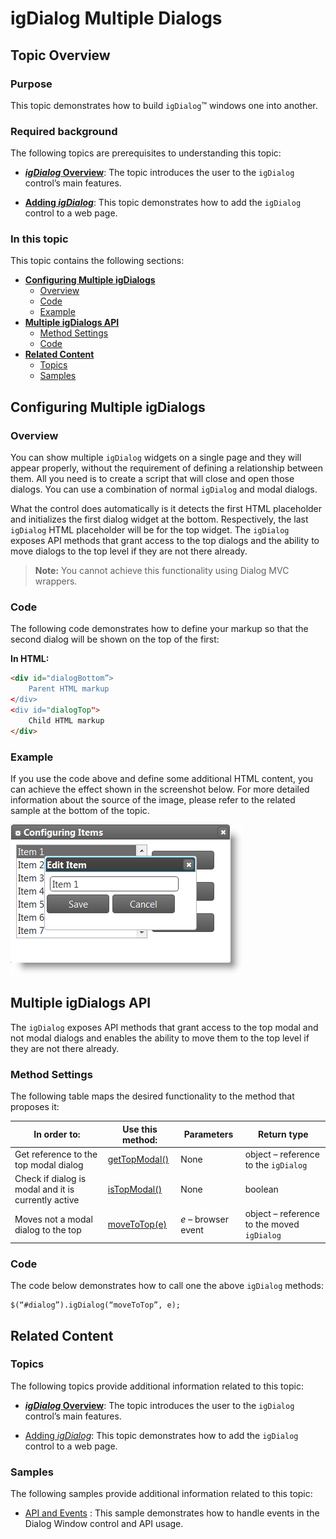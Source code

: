 ﻿<!--
|metadata|
{
    "fileName": "igdialog-multiple-dialogs",
    "controlName": "igDialog",
    "tags": ["Tips and Tricks"]
}
|metadata|
-->

# igDialog Multiple Dialogs

## Topic Overview

### Purpose

This topic demonstrates how to build `igDialog`™ windows one into another.

### Required background

The following topics are prerequisites to understanding this topic:

- [***igDialog* Overview**](igDialog-Overview.html): The topic introduces the user to the `igDialog` control’s main features.

- [**Adding *igDialog***](Adding-igDialog.html): This topic demonstrates how to add the `igDialog` control to a web page.



### In this topic

This topic contains the following sections:

-   [**Configuring Multiple igDialogs**](#configuring)
	-   [Overview](#configuring-overview)
    -   [Code](#configuring-code)
    -   [Example](#configuring-example)
-   [**Multiple igDialogs API**](#api)
    -   [Method Settings](#api-methods)
    -   [Code](#api-code)
-   [**Related Content**](#related-content)
    -   [Topics](#topics)
    -   [Samples](#samples)



## <a id="configuring"></a> Configuring Multiple igDialogs

### <a id="configuring-overview"></a> Overview

You can show multiple `igDialog` widgets on a single page and they will appear properly, without the requirement of defining a relationship between them. All you need is to create a script that will close and open those dialogs. You can use a combination of normal `igDialog` and modal dialogs.

What the control does automatically is it detects the first HTML placeholder and initializes the first dialog widget at the bottom. Respectively, the last `igDialog` HTML placeholder will be for the top widget. The `igDialog` exposes API methods that grant access to the top dialogs and the ability to move dialogs to the top level if they are not there already.

> **Note:** You cannot achieve this functionality using Dialog MVC wrappers.

### <a id="configuring-code"></a> Code

The following code demonstrates how to define your markup so that the second dialog will be shown on the top of the first:

**In HTML:**

```html
<div id="dialogBottom”>
    Parent HTML markup
</div>
<div id="dialogTop">
    Child HTML markup            
</div>
```

### <a id="configuring-example"></a> Example

If you use the code above and define some additional HTML content, you can achieve the effect shown in the screenshot below. For more detailed information about the source of the image, please refer to the related sample at the bottom of the topic.

![](images/04_8_igDialog_MultipleDialogs_1.png)



## <a id="api"></a> Multiple igDialogs API

The `igDialog` exposes API methods that grant access to the top modal and not modal dialogs and enables the ability to move them to the top level if they are not there already.

### <a id="api-methods"></a> Method Settings

The following table maps the desired functionality to the method that proposes it:

In order to: | Use this method: | Parameters | Return type
--- | --- | --- | ---
Get reference to the top modal dialog | [getTopModal()](%%jQueryApiUrl%%/ui.igDialog#methods:getTopModal) | None | object – reference to the `igDialog`
Check if dialog is modal and it is currently active | [isTopModal()](%%jQueryApiUrl%%/ui.igDialog#methods:isTopModal) | None | boolean
Moves not a modal dialog to the top | [moveToTop(e)](%%jQueryApiUrl%%/ui.igDialog#methods:moveToTop) | *e* – browser event | object – reference to the moved `igDialog`


### <a id="api-code"></a> Code

The code below demonstrates how to call one the above `igDialog` methods:

```
$(“#dialog”).igDialog(“moveToTop”, e);
```



## <a id="related-content"></a> Related Content

### <a id="topics"></a> Topics

The following topics provide additional information related to this topic:

- [***igDialog* Overview**](igDialog-Overview.html): The topic introduces the user to the `igDialog` control’s main features.

- [Adding *igDialog*](Adding-igDialog.html): This topic demonstrates how to add the `igDialog` control to a web page.


### <a id="samples"></a> Samples

The following samples provide additional information related to this topic:

- [API and Events](igdialog-event-reference.html#attaching-handlers-jquery) : This sample demonstrates how to handle events in the Dialog Window control and API usage.





 

 


